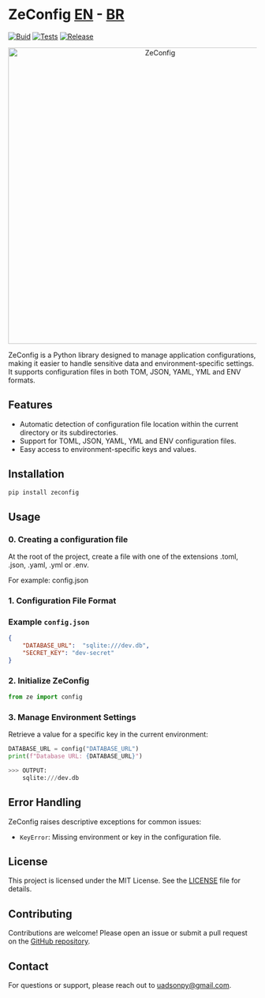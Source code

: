 # ZeConfig [EN](index.md)   -   [BR](index_br.md)
[![Buid](https://github.com/uadson/zeconfig/actions/workflows/zconf-build.yml/badge.svg)](https://github.com/uadson/zeconfig/actions/workflows/zconf-build.yml)
[![Tests](https://github.com/uadson/zeconfig/actions/workflows/zconf-tests.yml/badge.svg)](https://github.com/uadson/zeconfig/actions/workflows/zconf-tests.yml)
[![Release](https://github.com/uadson/zeconfig/actions/workflows/release.yml/badge.svg)](https://github.com/uadson/zeconfig/actions/workflows/release.yml)



<p align="center">
  <img src="https://github.com/user-attachments/assets/be41acda-3565-477a-9886-8944b6af9573" alt="ZeConfig" width="600">
</p>

ZeConfig is a Python library designed to manage application configurations, making it easier to handle sensitive data and environment-specific settings. It supports configuration files in both TOM, JSON, YAML, YML and ENV formats.

## Features

- Automatic detection of configuration file location within the current directory or its subdirectories.
- Support for TOML, JSON, YAML, YML and ENV configuration files.
- Easy access to environment-specific keys and values.

## Installation

```bash
pip install zeconfig
```

## Usage

### 0. Creating a configuration file
At the root of the project, create a file with one of the extensions .toml, .json, .yaml, .yml or .env.

For example: config.json

### 1. Configuration File Format

### Example `config.json`

```json
{
    "DATABASE_URL":  "sqlite:///dev.db",
    "SECRET_KEY": "dev-secret"
}
```

### 2. Initialize ZeConfig

```python
from ze import config
```

### 3. Manage Environment Settings

Retrieve a value for a specific key in the current environment:

```python
DATABASE_URL = config("DATABASE_URL")
print(f"Database URL: {DATABASE_URL}")

>>> OUTPUT: 
    sqlite:///dev.db
```

## Error Handling

ZeConfig raises descriptive exceptions for common issues:


- `KeyError`: Missing environment or key in the configuration file.

## License

This project is licensed under the MIT License. See the [LICENSE](LICENSE) file for details.

## Contributing

Contributions are welcome! Please open an issue or submit a pull request on the [GitHub repository](https://github.com/uadson/zeconfig).

## Contact

For questions or support, please reach out to [uadsonpy@gmail.com](mailto:uadsonpy@gmail.com).
